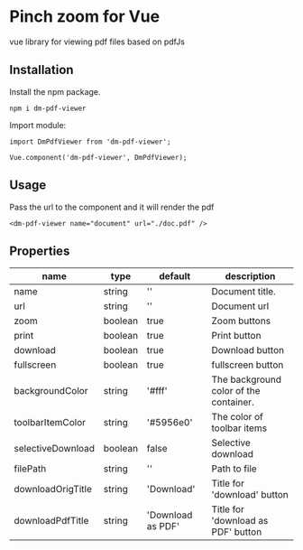 # Pinch zoom for Vue

vue library for viewing pdf files based on pdfJs 

## Installation

Install the npm package.

	npm i dm-pdf-viewer

Import module:

	import DmPdfViewer from 'dm-pdf-viewer';

	Vue.component('dm-pdf-viewer', DmPdfViewer);

## Usage
Pass the url to the component and it will render the pdf

	<dm-pdf-viewer name="document" url="./doc.pdf" />

## Properties

| name              | type    | default   | description                            |
|-------------------|---------|-----------|----------------------------------------|
| name              | string  | ''        | Document title.                        |
| url               | string  | ''        | Document url                           |
| zoom              | boolean | true      | Zoom buttons                           |
| print             | boolean | true      | Print button                           |
| download          | boolean | true      | Download button                        |
| fullscreen        | boolean | true      | fullscreen button                      |
| backgroundColor   | string  | '#fff'    | The background color of the container. |
| toolbarItemColor  | string  | '#5956e0' | The color of toolbar items             |
| selectiveDownload | boolean | false     | Selective download                     |
| filePath          | string  | ''     | Path to file                           |
| downloadOrigTitle          | string  | 'Download'     | Title for 'download' button     |
| downloadPdfTitle          | string  | 'Download as PDF'     | Title for 'download as PDF' button     |
